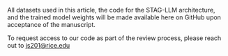 All datasets used in this article, the code for the STAG-LLM architecture, and the trained model weights will be made available here on GitHub upon acceptance of the manuscript.

To request access to our code as part of the review process, please reach out to js201@rice.edu 
